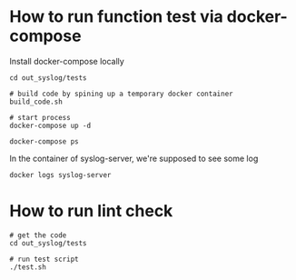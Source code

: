 # How to run function test via docker-compose

Install docker-compose locally

```
cd out_syslog/tests

# build code by spining up a temporary docker container
build_code.sh

# start process
docker-compose up -d

docker-compose ps
```

In the container of syslog-server, we're supposed to see some log

```
docker logs syslog-server
```

# How to run lint check

```
# get the code
cd out_syslog/tests

# run test script
./test.sh
```
